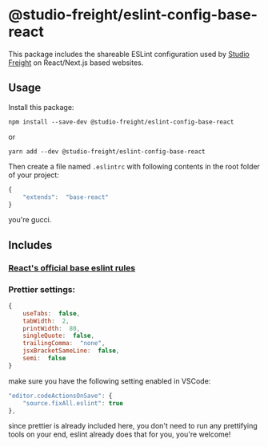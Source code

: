 # @studio-freight/eslint-config-base-react

This package includes the shareable ESLint configuration used by [Studio Freight](https://github.com/studio-freight) on React/Next.js based websites.

## Usage

Install this package:

`npm install --save-dev @studio-freight/eslint-config-base-react`

or

`yarn add --dev @studio-freight/eslint-config-base-react`

Then create a file named `.eslintrc` with following contents in the root folder of your project:

```js
{
	"extends":  "base-react"
}
```

you're gucci.

## Includes

### [React's official base eslint rules](https://github.com/facebook/create-react-app/tree/master/packages/eslint-config-react-app#usage-outside-of-create-react-app)

### Prettier settings:

```js
{
	useTabs:  false,
	tabWidth:  2,
	printWidth:  80,
	singleQuote:  false,
	trailingComma:  "none",
	jsxBracketSameLine:  false,
	semi:  false
}
```

make sure you have the following setting enabled in VSCode:

```js
"editor.codeActionsOnSave": {
	"source.fixAll.eslint": true
},
```

since prettier is already included here, you don't need to run any prettifying tools on your end, eslint already does that for you, you're welcome!
